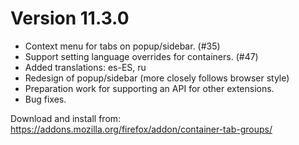 # Version 11.3.0

- Context menu for tabs on popup/sidebar. (#35)
- Support setting language overrides for containers. (#47)
- Added translations: es-ES, ru
- Redesign of popup/sidebar (more closely follows browser style)
- Preparation work for supporting an API for other extensions.
- Bug fixes.

Download and install from: https://addons.mozilla.org/firefox/addon/container-tab-groups/
